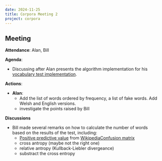 ```yaml
---
date: 2024-11-25
title: Corpora Meeting 2
project: corpora
---
```

## Meeting

**Attendance**: Alan, Bill

**Agenda**:
  - Discussing after Alan presents the algorithm implementation for his [vocabulary test implementation](https://github.com/Oktogazh/leximenter/releases/tag/v0.1.0).
  
**Actions**:
- **Alan**:
	- Add the list of words ordered by frequency, a list of fake words. Add Welsh and English versions.
	- investigate the points raised by Bill

**Discussions**
- Bill made several remarks on how to calculate the number of words based on the results of the test, including:
	- [Positive predictive value](https://en.wikipedia.org/wiki/Positive_predictive_value) from [WikipediaConfusion matrix](https://en.wikipedia.org/wiki/Confusion_matrix#Table_of_confusion)
	- cross antropy (maybe not the right one)
	- relative antropy (Kullback-Liebler divergeance)
	- substract the cross entropy


